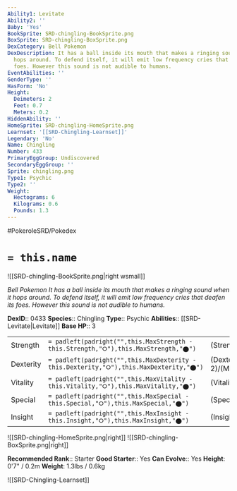 ```yaml
---
Ability1: Levitate
Ability2: ''
Baby: 'Yes'
BookSprite: SRD-chingling-BookSprite.png
BoxSprite: SRD-chingling-BoxSprite.png
DexCategory: Bell Pokemon
DexDescription: It has a ball inside its mouth that makes a ringing sound when it
  hops around. To defend itself, it will emit low frequency cries that deafen its
  foes. However this sound is not audible to humans.
EventAbilities: ''
GenderType: ''
HasForm: 'No'
Height:
  Deimeters: 2
  Feet: 0.7
  Meters: 0.2
HiddenAbility: ''
HomeSprite: SRD-chingling-HomeSprite.png
Learnset: '[[SRD-Chingling-Learnset]]'
Legendary: 'No'
Name: Chingling
Number: 433
PrimaryEggGroup: Undiscovered
SecondaryEggGroup: ''
Sprite: chingling.png
Type1: Psychic
Type2: ''
Weight:
  Hectograms: 6
  Kilograms: 0.6
  Pounds: 1.3
---
```


#PokeroleSRD/Pokedex

# `= this.name`

![[SRD-chingling-BookSprite.png|right wsmall]]

*Bell Pokemon*
*It has a ball inside its mouth that makes a ringing sound when it hops around. To defend itself, it will emit low frequency cries that deafen its foes. However this sound is not audible to humans.*

**DexID**:: 0433
**Species**:: Chingling
**Type**:: Psychic
**Abilities**:: [[SRD-Levitate|Levitate]]
**Base HP**:: 3

|           |                                                                                        |                                          |
| --------- | -------------------------------------------------------------------------------------- | ---------------------------------------- |
| Strength  | `= padleft(padright("",this.MaxStrength - this.Strength,"⭘"),this.MaxStrength,"⬤")`    | (Strength::1)/(MaxStrength::3)   |
| Dexterity | `= padleft(padright("",this.MaxDexterity - this.Dexterity,"⭘"),this.MaxDexterity,"⬤")` | (Dexterity:: 2)/(MaxDexterity::4) |
| Vitality  | `= padleft(padright("",this.MaxVitality - this.Vitality,"⭘"),this.MaxVitality,"⬤")`    | (Vitality::2)/(MaxVitality::4)   |
| Special   | `= padleft(padright("",this.MaxSpecial - this.Special,"⭘"),this.MaxSpecial,"⬤")`       | (Special::2)/(MaxSpecial::4)     |
| Insight   | `= padleft(padright("",this.MaxInsight - this.Insight,"⭘"),this.MaxInsight,"⬤")`       | (Insight::2)/(MaxInsight::4)     |

![[SRD-chingling-HomeSprite.png|right]]
![[SRD-chingling-BoxSprite.png|right]]

**Recommended Rank**:: Starter
**Good Starter**:: Yes
**Can Evolve**:: Yes
**Height**: 0'7" / 0.2m
**Weight**: 1.3lbs / 0.6kg

![[SRD-Chingling-Learnset]]